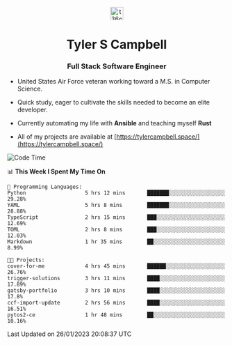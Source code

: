 <p align="center">
<a href="https://www.linkedin.com/in/t36campbell" target="blank"><img align="center" src="https://ik.imagekit.io/t36campbell/Portfolio/linkedin.png.original_m8bbGgPh6.png" alt="t36campbell" height="30" width="30" /></a>
</p>
<h1 align="center">Tyler S Campbell</h1>
<h3 align="center">Full Stack Software Engineer</h3>

* United States Air Force veteran working toward a M.S. in Computer Science.

* Quick study, eager to cultivate the skills needed to become an elite developer.

* Currently automating my life with **Ansible** and teaching myself **Rust**

* All of my projects are available at [https://tylercampbell.space/](https://tylercampbell.space/)

<!--START_SECTION:waka-->
![Code Time](http://img.shields.io/badge/Code%20Time-2%2C121%20hrs%2047%20mins-blue)

📊 **This Week I Spent My Time On** 

```text
💬 Programming Languages: 
Python                   5 hrs 12 mins       ███████░░░░░░░░░░░░░░░░░░   29.28% 
YAML                     5 hrs 8 mins        ███████░░░░░░░░░░░░░░░░░░   28.88% 
TypeScript               2 hrs 15 mins       ███░░░░░░░░░░░░░░░░░░░░░░   12.69% 
TOML                     2 hrs 8 mins        ███░░░░░░░░░░░░░░░░░░░░░░   12.03% 
Markdown                 1 hr 35 mins        ██░░░░░░░░░░░░░░░░░░░░░░░   8.99%

🐱‍💻 Projects: 
cover-for-me             4 hrs 45 mins       ██████░░░░░░░░░░░░░░░░░░░   26.76% 
trigger-solutions        3 hrs 11 mins       ████░░░░░░░░░░░░░░░░░░░░░   17.89% 
gatsby-portfolio         3 hrs 10 mins       ████░░░░░░░░░░░░░░░░░░░░░   17.8% 
ccf-import-update        2 hrs 56 mins       ████░░░░░░░░░░░░░░░░░░░░░   16.51% 
pytos2-ce                1 hr 48 mins        ██░░░░░░░░░░░░░░░░░░░░░░░   10.16%

```


 Last Updated on 26/01/2023 20:08:37 UTC
<!--END_SECTION:waka-->

